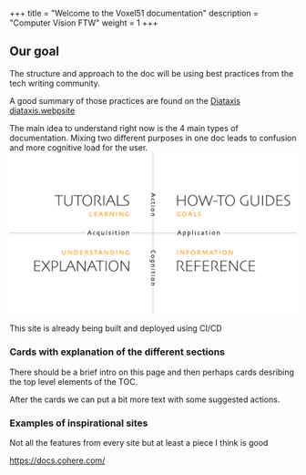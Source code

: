 +++
title = "Welcome to the Voxel51 documentation"
description = "Computer Vision FTW"
weight = 1
+++

## Our goal

The structure and approach to the doc will be using best practices from the tech writing community. 

A good summary of those practices are found on the [Diataxis diataxis.webpsite](https://diataxis.fr/)

The main idea to understand right now is the 4 main types of documentation. Mixing two different purposes
in one doc leads to confusion and more cognitive load for the user.
![diataxis.webp](./diataxis.webp)


This site is already being built and deployed using CI/CD


### Cards with explanation of the different sections

There should be a brief intro on this page and then perhaps cards desribing the top level elements of the TOC. 

After the cards we can put a bit more text with some suggested actions. 

### Examples of inspirational sites
Not all the features from every site but at least a piece I think is good

https://docs.cohere.com/
 
